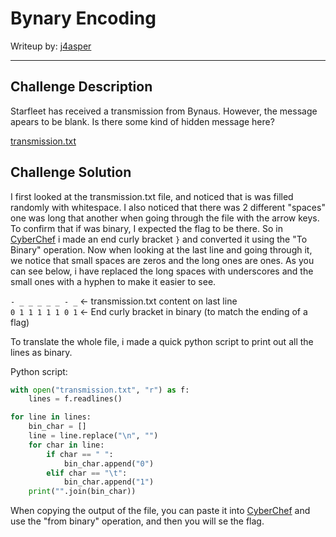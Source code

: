 # Bynary Encoding

Writeup by: [j4asper](https://github.com/j4asper)

---

## Challenge Description

Starfleet has received a transmission from Bynaus. However, the message apears to be blank. Is there some kind of hidden message here?

[transmission.txt](./files/transmission.txt)

## Challenge Solution

I first looked at the transmission.txt file, and noticed that is was filled randomly with whitespace. I also noticed that there was 2 different "spaces" one was long that another when going through the file with the arrow keys. To confirm that if was binary, I expected the flag to be there. So in [CyberChef](https://gchq.github.io/CyberChef/) i made an end curly bracket `}` and converted it using the "To Binary" operation. Now when looking at the last line and going through it, we notice that small spaces are zeros and the long ones are ones. As you can see below, i have replaced the long spaces with underscores and the small ones with a hyphen to make it easier to see.

`- _ _ _ _ _ - _` <- transmission.txt content on last line  
`0 1 1 1 1 1 0 1` <- End curly bracket in binary (to match the ending of a flag)  

To translate the whole file, i made a quick python script to print out all the lines as binary.

Python script:

```py
with open("transmission.txt", "r") as f:
    lines = f.readlines()

for line in lines:
    bin_char = []
    line = line.replace("\n", "")
    for char in line:
        if char == " ":
            bin_char.append("0")
        elif char == "\t":
            bin_char.append("1")
    print("".join(bin_char))

```

When copying the output of the file, you can paste it into [CyberChef](https://gchq.github.io/CyberChef/) and use the "from binary" operation, and then you will se the flag.
